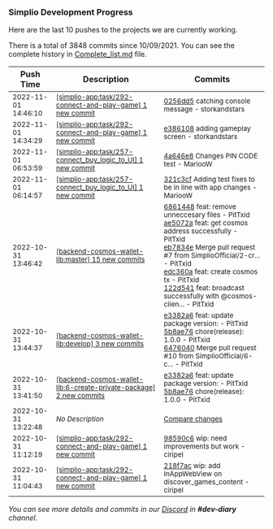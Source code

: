 
### Simplio Development Progress

Here are the last 10 pushes to the projects we are currently working.

There is a total of 3848 commits since 10/09/2021. You can see the complete history in
 [Complete_list.md](Complete_list.md) file.

| Push Time | Description | Commits |
| --- | --- | --- |
| <sub>2022-11-01 14:46:10</sub> | <sub>[[simplio-app:task/292\-connect\-and\-play\-game] 1 new commit](https://github.com/SimplioOfficial/simplio-app/commit/0256dd5e55fb11bfa474c95abfde2b2490485317)</sub> | <sub>[0256dd5](https://github.com/SimplioOfficial/simplio-app/commit/0256dd5e55fb11bfa474c95abfde2b2490485317) catching console message - storkandstars</sub> |
| <sub>2022-11-01 14:34:29</sub> | <sub>[[simplio-app:task/292\-connect\-and\-play\-game] 1 new commit](https://github.com/SimplioOfficial/simplio-app/commit/e3861085f8fe362fa26871d8ca82371a93e6bafc)</sub> | <sub>[e386108](https://github.com/SimplioOfficial/simplio-app/commit/e3861085f8fe362fa26871d8ca82371a93e6bafc) adding gameplay screen - storkandstars</sub> |
| <sub>2022-11-01 06:53:59</sub> | <sub>[[simplio-app:task/257\-connect\_buy\_logic\_to\_UI] 1 new commit](https://github.com/SimplioOfficial/simplio-app/commit/4a646e85d068bbd5ba34f030bd7f90bb387e7bd5)</sub> | <sub>[4a646e8](https://github.com/SimplioOfficial/simplio-app/commit/4a646e85d068bbd5ba34f030bd7f90bb387e7bd5) Changes PIN CODE test - MariooW</sub> |
| <sub>2022-11-01 06:14:57</sub> | <sub>[[simplio-app:task/257\-connect\_buy\_logic\_to\_UI] 1 new commit](https://github.com/SimplioOfficial/simplio-app/commit/321c3cfdefb6d9ba0c3823cd3ceb8f91984f52f0)</sub> | <sub>[321c3cf](https://github.com/SimplioOfficial/simplio-app/commit/321c3cfdefb6d9ba0c3823cd3ceb8f91984f52f0) Adding test fixes to be in line with app changes - MariooW</sub> |
| <sub>2022-10-31 13:46:42</sub> | <sub>[[backend-cosmos-wallet-lib:master] 15 new commits](https://github.com/SimplioOfficial/backend-cosmos-wallet-lib/compare/09f1f1567437...40bdfe09658b)</sub> | <sub>[6861448](https://github.com/SimplioOfficial/backend-cosmos-wallet-lib/commit/686144834767e1609005fa620db05910c26915e8) feat: remove unneccesary files - PitTxid<br>[ae5072a](https://github.com/SimplioOfficial/backend-cosmos-wallet-lib/commit/ae5072a2a9128b15265892b56667fe9f7ce091f0) feat: get cosmos address successfully - PitTxid<br>[eb7834e](https://github.com/SimplioOfficial/backend-cosmos-wallet-lib/commit/eb7834e28204c3ff6bf09c850a4d7560e13fda42) Merge pull request #7 from SimplioOfficial/2-cr... - PitTxid<br>[edc360a](https://github.com/SimplioOfficial/backend-cosmos-wallet-lib/commit/edc360abcde97ded6133b99f195725e1f8944300) feat: create cosmos tx - PitTxid<br>[122d541](https://github.com/SimplioOfficial/backend-cosmos-wallet-lib/commit/122d54173540c379c4c7c48ba21eb86a6932ea1e) feat: broadcast successfully with @cosmos-clien... - PitTxid</sub> |
| <sub>2022-10-31 13:44:37</sub> | <sub>[[backend-cosmos-wallet-lib:develop] 3 new commits](https://github.com/SimplioOfficial/backend-cosmos-wallet-lib/compare/55ef48b726ab...6476040e83ba)</sub> | <sub>[e3382a6](https://github.com/SimplioOfficial/backend-cosmos-wallet-lib/commit/e3382a6d4b6b61279c9f27bfbb9819c8a1de6e58) feat: update package version: - PitTxid<br>[5b8ae76](https://github.com/SimplioOfficial/backend-cosmos-wallet-lib/commit/5b8ae76ae0a1222eff0a696f3a7dc2e9f64f6703) chore(release): 1.0.0 - PitTxid<br>[6476040](https://github.com/SimplioOfficial/backend-cosmos-wallet-lib/commit/6476040e83ba0fb3560b37b1e545b69bac704e06) Merge pull request #10 from SimplioOfficial/6-c... - PitTxid</sub> |
| <sub>2022-10-31 13:41:50</sub> | <sub>[[backend-cosmos-wallet-lib:6\-create\-private\-package] 2 new commits](https://github.com/SimplioOfficial/backend-cosmos-wallet-lib/compare/55ef48b726ab...5b8ae76ae0a1)</sub> | <sub>[e3382a6](https://github.com/SimplioOfficial/backend-cosmos-wallet-lib/commit/e3382a6d4b6b61279c9f27bfbb9819c8a1de6e58) feat: update package version: - PitTxid<br>[5b8ae76](https://github.com/SimplioOfficial/backend-cosmos-wallet-lib/commit/5b8ae76ae0a1222eff0a696f3a7dc2e9f64f6703) chore(release): 1.0.0 - PitTxid</sub> |
| <sub>2022-10-31 13:22:48</sub> | <sub>_No Description_</sub> | <sub>[Compare changes](https://github.com/SimplioOfficial/simplio-app/compare/8219ff525d31...e64b82e36a5f)</sub> |
| <sub>2022-10-31 11:12:19</sub> | <sub>[[simplio-app:task/292\-connect\-and\-play\-game] 1 new commit](https://github.com/SimplioOfficial/simplio-app/commit/98590c65b87f0f250c33818cf58f7b98b38bf085)</sub> | <sub>[98590c6](https://github.com/SimplioOfficial/simplio-app/commit/98590c65b87f0f250c33818cf58f7b98b38bf085) wip: need improvements but work - ciripel</sub> |
| <sub>2022-10-31 11:04:43</sub> | <sub>[[simplio-app:task/292\-connect\-and\-play\-game] 1 new commit](https://github.com/SimplioOfficial/simplio-app/commit/218f7acb075714d8cd22277cc483044167f94716)</sub> | <sub>[218f7ac](https://github.com/SimplioOfficial/simplio-app/commit/218f7acb075714d8cd22277cc483044167f94716) wip: add InAppWebView on discover_games_content - ciripel</sub> |

_You can see more details and commits in our [Discord](https://discord.gg/aKhjuwZmdP) in **#dev-diary** channel._
